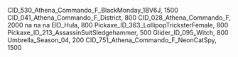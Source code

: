CID_530_Athena_Commando_F_BlackMonday_1BV6J, 1500
CID_041_Athena_Commando_F_District, 800
CID_028_Athena_Commando_F, 2000
na
na
na
EID_Hula, 800
Pickaxe_ID_363_LollipopTricksterFemale, 800
Pickaxe_ID_213_AssassinSuitSledgehammer, 500
Glider_ID_095_Witch, 800
Umbrella_Season_04, 200
CID_751_Athena_Commando_F_NeonCatSpy, 1500
